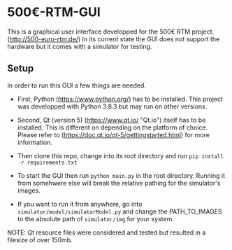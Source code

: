 # 500€-RTM-GUI

This is a graphical user interface developped for the 500€ RTM project. (http://500-euro-rtm.de/)
In its current state the GUI does not support the hardware but it comes with a simulator for testing.


## Setup
In order to run this GUI a few things are needed. 
- First, Python (https://www.python.org/) has to be installed. 
  This project was developped with Python 3.8.3 but may run on other versions.
- Second, Qt (version 5) (https://www.qt.io/ "Qt.io")  itself has to be installed.
  This is different on depending on the platform of choice. 
  Please refer to (https://doc.qt.io/qt-5/gettingstarted.html) for more information.

- Then clone this repo, change into its root directory and run
  `pip install -r requirements.txt`

- To start the GUI then run
  `python main.py`
  in the root directory.
  Running it from somehwere else will break the relative pathing for the simulator's images.
  
- If you want to run it from anywhere, go into 
`simulator/model/simulatorModel.py` and change the PATH_TO_IMAGES to the absolute path of `simulator/img` for your system.

NOTE: Qt resource files were considered and tested but resulted in a filesize of over 150mb.
